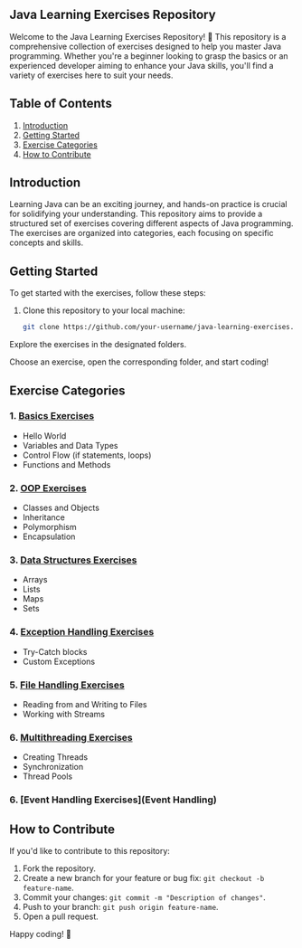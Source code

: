 ## Java Learning Exercises Repository

Welcome to the Java Learning Exercises Repository! 🚀 This repository is a comprehensive collection of exercises designed to help you master Java programming. Whether you're a beginner looking to grasp the basics or an experienced developer aiming to enhance your Java skills, you'll find a variety of exercises here to suit your needs.

## Table of Contents

1. [Introduction](#introduction)
2. [Getting Started](#getting-started)
3. [Exercise Categories](#exercise-categories)
4. [How to Contribute](#how-to-contribute)

## Introduction

Learning Java can be an exciting journey, and hands-on practice is crucial for solidifying your understanding. This repository aims to provide a structured set of exercises covering different aspects of Java programming. The exercises are organized into categories, each focusing on specific concepts and skills.

## Getting Started

To get started with the exercises, follow these steps:

1. Clone this repository to your local machine:

   ```bash
   git clone https://github.com/your-username/java-learning-exercises.git

Explore the exercises in the designated folders.

Choose an exercise, open the corresponding folder, and start coding!

## Exercise Categories

### 1. [Basics Exercises](Basics)
- Hello World
- Variables and Data Types
- Control Flow (if statements, loops)
- Functions and Methods

### 2. [OOP Exercises](Object-Oriented%20Programming%20(OOP))
- Classes and Objects
- Inheritance
- Polymorphism
- Encapsulation

### 3. [Data Structures Exercises](Data%20Structures)
- Arrays
- Lists
- Maps
- Sets

### 4. [Exception Handling Exercises](Exception%20Handling)
- Try-Catch blocks
- Custom Exceptions

### 5. [File Handling Exercises](File%20Handling)
- Reading from and Writing to Files
- Working with Streams

### 6. [Multithreading Exercises](Multithreading)
- Creating Threads
- Synchronization
- Thread Pools

### 6. [Event Handling Exercises](Event Handling)

## How to Contribute

If you'd like to contribute to this repository:

1. Fork the repository.
2. Create a new branch for your feature or bug fix: `git checkout -b feature-name`.
3. Commit your changes: `git commit -m "Description of changes"`.
4. Push to your branch: `git push origin feature-name`.
5. Open a pull request.


Happy coding! 🎉


   
